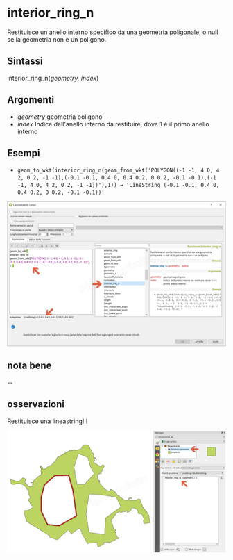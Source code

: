 # interior_ring_n

Restituisce un anello interno specifico da una geometria poligonale, o null se la geometria non è un poligono.

## Sintassi

interior_ring_n(_geometry, index_)

## Argomenti

* _geometry_ geometria poligono
* _index_ Indice dell'anello interno da restituire, dove 1 è il primo anello interno

## Esempi

* `geom_to_wkt(interior_ring_n(geom_from_wkt('POLYGON((-1 -1, 4 0, 4 2, 0 2, -1 -1),(-0.1 -0.1, 0.4 0, 0.4 0.2, 0 0.2, -0.1 -0.1),(-1 -1, 4 0, 4 2, 0 2, -1 -1))'),1)) → 'LineString (-0.1 -0.1, 0.4 0, 0.4 0.2, 0 0.2, -0.1 -0.1))'`

![](../../img/geometria/interior_ring_n/interior_ring_n1.png)

## nota bene

--

## osservazioni

Restituisce una lineastring!!!

![](../../img/geometria/interior_ring_n/interior_ring_n2.png)

